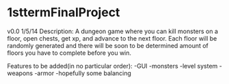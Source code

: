 1sttermFinalProject
===================

v0.0 1/5/14
Description:
A dungeon game where you can kill monsters on a floor, open chests, get xp, and advance to the next floor. Each floor will be randomly generated and there will be soon to be determined amount of floors you have to complete before you win.

Features to be added(in no particular order):
-GUI
-monsters
-level system
-weapons
-armor
-hopefully some balancing

